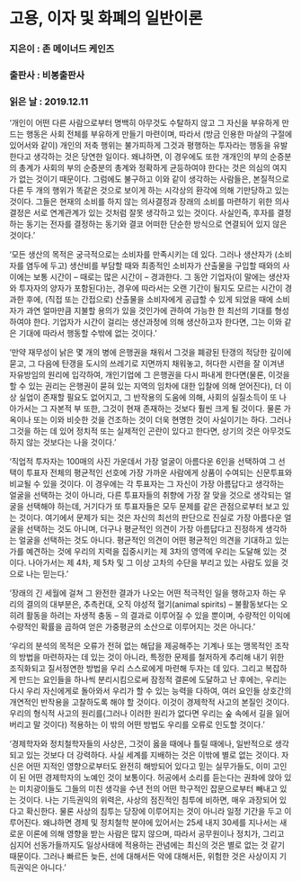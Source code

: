 # 고용, 이자 및 화폐의 일반이론
### 지은이 : 존 메이너드 케인즈
### 출판사 : 비봉출판사
### 읽은 날 : 2019.12.11

‘개인이 어떤 다른 사람으로부터 명백히 아무것도 수탈하지 않고 그 자신을 부유하게 만드는 행동은 사회 전체를 부유하게 만들기 마련이며, 따라서 (방금 인용한 마샬의 구절에 있어서와 같이) 개인의 저축 행위는 불가피하게 그것과 평행하는 투자라는 행동을 유발한다고 생각하는 것은 당연한 일이다. 왜냐하면, 이 경우에도 또한 개개인의 부의 순증분의 총계가 사회의 부의 순증분의 총계와 정확하게 균등하여야 한다는 것은 의심의 여지가 없는 것이기 때문이다.
그럼에도 불구하고 이와 같이 생각하는 사람들은, 본질적으로 다른 두 개의 행위가 똑같은 것으로 보이게 하는 시각상의 환각에 의해 기만당하고 있는 것이다. 그들은 현재의 소비를 하지 않는 의사결정과 장래의 소비를 마련하기 위한 의사결정은 서로 연계관계가 있는 것처럼 잘못 생각하고 있는 것이다. 사실인즉, 후자를 결정하는 동기는 전자를 결정하는 동기와 결코 어떠한 단순한 방식으로 연결되어 있지 않은 것이다.’

‘모든 생산의 목적은 궁극적으로는 소비자를 만족시키는 데 있다. 그러나 생산자가 (소비자를 염두에 두고) 생산비를 부담할 때와 최종적인 소비자가 산출물을 구입할 때와의 사이에는 보통 시간이 – 때로는 많은 시간이 – 경과한다. 그 동안 기업자(이 말에는 생산자와 투자자의 양자가 포함된다)는, 경우에 따라서는 오랜 기간이 될지도 모르는 시간이 경과한 후에, (직접 또는 간접으로) 산출물을 소비자에게 공급할 수 있게 되었을 때에 소비자가 과연 얼마만큼 지불할 용의가 있을 것인가에 관하여 가능한 한 최선의 기대를 형성하여야 한다. 기업자가 시간이 걸리는 생산과정에 의해 생산하고자 한다면, 그는 이와 같은 기대에 따라서 행동할 수밖에 없는 것이다.’

‘만약 재무성이 낡은 몇 개의 병에 은행권을 채워서 그것을 폐광된 탄갱의 적당한 깊이에 묻고, 그 다음에 탄갱을 도시의 쓰레기로 지면까지 채워놓고, 허다한 시련을 잘 이겨낸 자유방임의 원리에 입각하여, 개인기업에 그 은행권을 다시 파내게 한다면(물론, 이것을 할 수 있는 권리는 은행권이 묻혀 있는 지역의 임차에 대한 입찰에 의해 얻어진다), 더 이상 실업이 존재할 필요도 없어지고, 그 반작용의 도움에 의해, 사회의 실질소득이 또 나아가서는 그 자본적 부 또한, 그것이 현재 존재하는 것보다 훨씬 크게 될 것이다. 물론 가옥이나 또는 이와 비슷한 것을 건조하는 것이 더욱 현명한 것이 사실이기는 하다. 그러나 그것을 하는 데 있어 정치적 또는 실제적인 곤란이 있다고 한다면, 상기의 것은 아무것도 하지 않는 것보다는 나을 것이다.’

‘직업적 투자자는 100매의 사진 가운데서 가장 얼굴이 아름다운 6인을 선택하여 그 선택이 투표자 전체의 평균적인 선호에 가장 가까운 사람에게 상품이 수여되는 신문투표와 비교될 수 있을 것이다. 이 경우에는 각 투표자는 그 자신이 가장 아름답다고 생각하는 얼굴을 선택하는 것이 아니라, 다른 투표자들의 취향에 가장 잘 맞을 것으로 생각되는 얼굴을 선택해야 하는데, 거기다가 또 투표자들은 모두 문제를 같은 관점으로부터 보고 있는 것이다. 여기에서 문제가 되는 것은 자신의 최선의 판단으로 진실로 가장 아름다운 얼굴을 선택하는 것도 아니며, 더구나 평균적인 의견이 가장 아름답다고 진정하게 생각하는 얼굴을 선택하는 것도 아니다. 평균적인 의견이 어떤 평균적인 의견을 기대하고 있는가를 예견하는 것에 우리의 지력을 집중시키는 제 3차의 영역에 우리는 도달해 있는 것이다. 나아가서는 제 4차, 제 5차 및 그 이상 고차의 수단을 부리고 있는 사람도 있을 것으로 나는 믿는다.’

‘장래의 긴 세월에 걸쳐 그 완전한 결과가 나오는 어떤 적극적인 일을 행하고자 하는 우리의 결의의 대부분은, 추측컨대, 오직 야성적 혈기(animal spirits) – 불활동보다는 오히려 활동을 하려는 자생적 충동 – 의 결과로 이루어질 수 있을 뿐이며, 수량적인 이익에 수량적인 확률을 곱하여 얻은 가중평균의 소산으로 이루어지는 것은 아니다.’

‘우리의 분석의 목적은 오류가 전혀 없는 해답을 제공해주는 기계나 또는 맹목적인 조작의 방법을 마련하자는 데 있는 것이 아니라, 특정한 문제를 철저하게 추리해 내기 위한 조직화되고 질서정연한 방법을 우리 스스로에게 마련해 두자는 데 있다. 그리고 복잡하게 만드는 요인들을 하나씩 분리시킴으로써 잠정적 결론에 도달하고 난 후에는, 우리는 다시 우리 자신에게로 돌아와서 우리가 할 수 있는 능력을 다하여, 여러 요인들 상호간의 개연적인 반작용을 고찰하도록 해야 할 것이다. 이것이 경제학적 사고의 본질인 것이다. 우리의 형식적 사고의 원리를(그러나 이러한 원리가 없다면 우리는 숲 속에서 길을 잃어버리고 말 것이다) 적용하는 이 밖의 어떤 방법도 우리를 오류로 인도할 것이다.’

‘경제학자와 정치철학자들의 사상은, 그것이 옳을 때에나 틀릴 때에나, 일반적으로 생각되고 있는 것보다 더 강력하다. 사실 세계를 지배하는 것은 이밖에 별로 없는 것이다. 자신은 어떤 지적인 영향으로부터도 완전히 해방되어 있다고 믿는 실무가들도, 이미 고인이 된 어떤 경제학자의 노예인 것이 보통이다. 허공에서 소리를 듣는다는 권좌에 앉아 있는 미치광이들도 그들의 미친 생각을 수년 전의 어떤 학구적인 잡문으로부터 빼내고 있는 것이다. 나는 기득권익의 위력은, 사상의 점진적인 침투에 비하면, 매우 과장되어 있다고 확신한다. 물론 사상의 침투는 당장에 이루어지는 것이 아니라 일정 기간을 두고 이루어진다. 왜냐하면 경제 및 정치철학 분야에 있어서는 25세 내지 30세를 지나서는 새로운 이론에 의해 영향을 받는 사람은 많지 않으며, 따라서 공무원이나 정치가, 그리고 심지어 선동가들까지도 일상사태에 적용하는 관념에는 최신의 것은 별로 없는 것 같기 때문이다. 그러나 빠르든 늦든, 선에 대해서든 악에 대해서든, 위험한 것은 사상이지 기득권익은 아니다.’